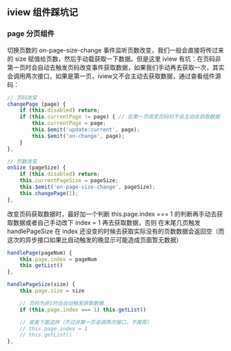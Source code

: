 ## iview 组件踩坑记

### page 分页组件

切换页数的 on-page-size-change 事件监听页数改变，我们一般会直接将传过来的 size 赋值给页数，然后手动载获取一下数据。但是这里 iview 有坑：在页码非第一页时会自动去触发页码改变事件获取数据，如果我们手动再去获取一次，其实会调用两次接口，如果是第一页，iview又不会主动去获取数据，通过查看组件源码：

```js
// 页码改变
changePage (page) {
    if (this.disabled) return;
    if (this.currentPage != page) { // 在第一页改变页码时不会主动去获取数据
        this.currentPage = page;
        this.$emit('update:current', page);
        this.$emit('on-change', page);
    }
},

// 页数改变
onSize (pageSize) {
    if (this.disabled) return;
    this.currentPageSize = pageSize;
    this.$emit('on-page-size-change', pageSize);
    this.changePage(1);
},
```

改变页码获取数据时，最好加一个判断 this.page.index === 1 的判断再手动去获取数据或者自己手动改下 index = 1 再去获取数据，否则 在末尾几页触发 handlePageSize 在 index 还没变的时候去获取实际没有的页数数据会返回空（而这次的异步接口如果比自动触发的晚显示可能造成页面暂无数据）

```js
handlePage(pageNum) {
    this.page.index = pageNum
    this.getList()
},

handlePageSize(size) {
    this.page.size = size

    // 页码为非1时会自动触发获取数据
    if (this.page.index === 1) this.getList()

    // 或者下面这样（不过非第一页会调两次接口，不推荐）
    // this.page.index = 1
    // this.getList()
},
```